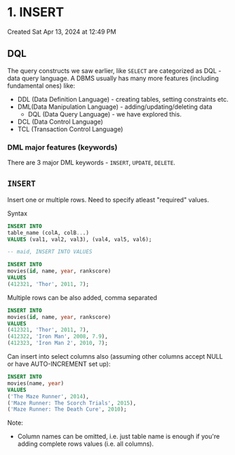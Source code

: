 # 1. INSERT
Created Sat Apr 13, 2024 at 12:49 PM

## DQL
The query constructs we saw earlier, like `SELECT` are categorized as DQL - data query language. A DBMS usually has many more features (including fundamental ones) like:
- DDL (Data Definition Language) - creating tables, setting constraints etc.
- DML(Data Manipulation Language) - adding/updating/deleting data
	- DQL (Data Query Language) - we have explored this.
- DCL (Data Control Language)
- TCL (Transaction Control Language)

### DML major features (keywords)
There are 3 major DML keywords - `INSERT`, `UPDATE`, `DELETE`.


## `INSERT`
Insert one or multiple rows. Need to specify atleast "required" values.

Syntax
```sql
INSERT INTO
table_name (colA, colB...)
VALUES (val1, val2, val3), (val4, val5, val6);

-- maid, INSERT INTO VALUES
```
```sql
INSERT INTO 
movies(id, name, year, rankscore)
VALUES
(412321, 'Thor', 2011, 7);
```
Multiple rows can be also added, comma separated
```sql
INSERT INTO 
movies(id, name, year, rankscore)
VALUES
(412321, 'Thor', 2011, 7),
(412322, 'Iron Man', 2008, 7.9),
(412323, 'Iron Man 2', 2010, 7);
```
Can insert into select columns also (assuming other columns accept NULL or have AUTO-INCREMENT set up):
```sql
INSERT INTO 
movies(name, year)
VALUES
('The Maze Runner', 2014),
('Maze Runner: The Scorch Trials', 2015),
('Maze Runner: The Death Cure', 2010);
```

Note:
- Column names can be omitted, i.e. just table name is enough if you're adding complete rows values (i.e. all columns).